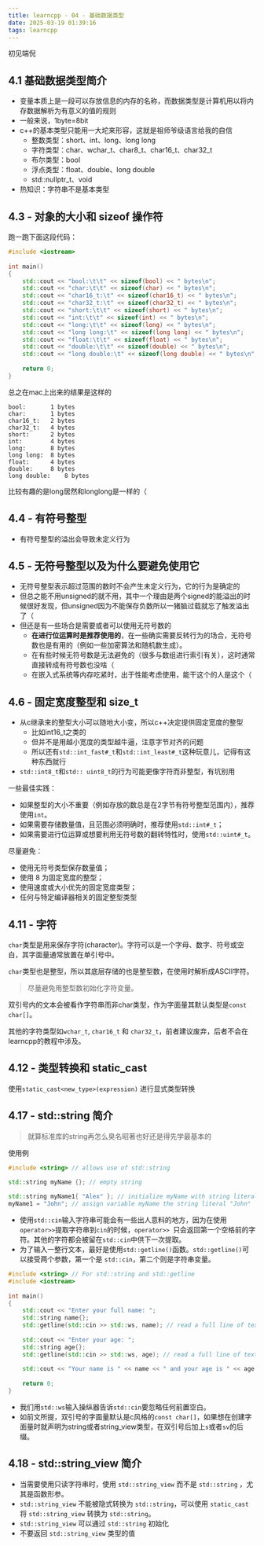 ```yaml
---
title: learncpp - 04 - 基础数据类型
date: 2025-03-19 01:39:16
tags: learncpp
---
```


初见端倪

## 4.1 基础数据类型简介

- 变量本质上是一段可以存放信息的内存的名称，而数据类型是计算机用以将内存数据解析为有意义的值的规则
- 一般来说，1byte=8bit
- c++的基本类型只能用一大坨来形容，这就是祖师爷级语言给我的自信
  - 整数类型：short、int、long、long long
  - 字符类型：char、wchar_t、char8_t、char16_t、char32_t
  - 布尔类型：bool
  - 浮点类型：float、double、long double
  - std::nullptr_t、void
- 热知识：字符串不是基本类型

## 4.3 - 对象的大小和 sizeof 操作符

跑一跑下面这段代码：

```cpp
#include <iostream>
 
int main()
{
    std::cout << "bool:\t\t" << sizeof(bool) << " bytes\n";
    std::cout << "char:\t\t" << sizeof(char) << " bytes\n";
    std::cout << "char16_t:\t" << sizeof(char16_t) << " bytes\n";
    std::cout << "char32_t:\t" << sizeof(char32_t) << " bytes\n";
    std::cout << "short:\t\t" << sizeof(short) << " bytes\n";
    std::cout << "int:\t\t" << sizeof(int) << " bytes\n";
    std::cout << "long:\t\t" << sizeof(long) << " bytes\n";
    std::cout << "long long:\t" << sizeof(long long) << " bytes\n";
    std::cout << "float:\t\t" << sizeof(float) << " bytes\n";
    std::cout << "double:\t\t" << sizeof(double) << " bytes\n";
    std::cout << "long double:\t" << sizeof(long double) << " bytes\n";
 
    return 0;
}
```
总之在mac上出来的结果是这样的
```
bool:		1 bytes
char:		1 bytes
char16_t:	2 bytes
char32_t:	4 bytes
short:		2 bytes
int:		4 bytes
long:		8 bytes
long long:	8 bytes
float:		4 bytes
double:		8 bytes
long double:	8 bytes
```

比较有趣的是long居然和longlong是一样的（

## 4.4 - 有符号整型

- 有符号整型的溢出会导致未定义行为

## 4.5 - 无符号整型以及为什么要避免使用它

- 无符号整型表示超过范围的数时不会产生未定义行为，它的行为是确定的
- 但总之能不用unsigned的就不用，其中一个理由是两个signed的能溢出的时候很好发现，但unsigned因为不能保存负数所以一猪脑过载就忘了触发溢出了（
- 但还是有一些场合是需要或者可以使用无符号数的
  - **在进行位运算时是推荐使用的**，在一些确实需要反转行为的场合，无符号数也是有用的（例如一些加密算法和随机数生成）。
  - 在有些时候无符号数是无法避免的（很多与数组进行索引有关），这时通常直接转成有符号数也没啥（
  - 在嵌入式系统等内存吃紧时，出于性能考虑使用，能干这个的人是这个（

## 4.6 - 固定宽度整型和 size_t

- 从c继承来的整型大小可以随地大小变，所以c++决定提供固定宽度的整型
  - 比如int16_t之类的
  - 但并不是用越小宽度的类型越牛逼，注意字节对齐的问题
  - 所以还有`std::int_fast#_t`和`std::int_least#_t`这种玩意儿，记得有这种东西就行
- `std::int8_t`和`std:: uint8_t`的行为可能更像字符而非整型，有坑别用

一些最佳实践：
- 如果整型的大小不重要（例如存放的数总是在2字节有符号整型范围内），推荐使用`int`。
- 如果需要存储数量值，且范围必须明确时，推荐使用`std::int#_t`；
- 如果需要进行位运算或想要利用无符号数的翻转特性时，使用`std::uint#_t`。

尽量避免：
- 使用无符号类型保存数量值；
- 使用 8 为固定宽度的整型；
- 使用速度或大小优先的固定宽度类型；
- 任何与特定编译器相关的固定整型类型

## 4.11 - 字符

`char`类型是用来保存字符(character)。字符可以是一个字母、数字、符号或空白，其字面量通常放置在单引号中。

`char`类型也是整型，所以其底层存储的也是整型数，在使用时解析成ASCII字符。

> 尽量避免用整型数初始化字符变量。

双引号内的文本会被看作字符串而非char类型，作为字面量其默认类型是`const char[]`。

其他的字符类型如`wchar_t`, `char16_t` 和 `char32_t`，前者建议废弃，后者不会在learncpp的教程中涉及。

## 4.12 - 类型转换和 static_cast

使用`static_cast<new_type>(expression)` 进行显式类型转换


## 4.17 - std::string 简介

> 就算标准库的string再怎么臭名昭著也好还是得先学最基本的

使用例

```cpp
#include <string> // allows use of std::string
 
std::string myName {}; // empty string

std::string myName1{ "Alex" }; // initialize myName with string literal "Alex"
myName1 = "John"; // assign variable myName the string literal "John"
```

- 使用`std::cin`输入字符串可能会有一些出人意料的地方，因为在使用` operator>> `提取字符串到` cin `的时候，`operator>> `只会返回第一个空格前的字符。其他的字符都会被留在` std::cin `中供下一次提取。
- 为了输入一整行文本，最好是使用` std::getline() `函数。` std::getline() `可以接受两个参数，第一个是 `std::cin`，第二个则是字符串变量。

```cpp
#include <string> // For std::string and std::getline
#include <iostream>
 
int main()
{
    std::cout << "Enter your full name: ";
    std::string name{};
    std::getline(std::cin >> std::ws, name); // read a full line of text into name
 
    std::cout << "Enter your age: ";
    std::string age{};
    std::getline(std::cin >> std::ws, age); // read a full line of text into age
 
    std::cout << "Your name is " << name << " and your age is " << age << '\n';
 
    return 0;
}
```

- 我们用`std::ws`输入操纵器告诉`std::cin`要忽略任何前置空白。
- 如前文所提，双引号的字面量默认是c风格的`const char[]`，如果想在创建字面量时就声明为string或者string_view类型，在双引号后加上`s`或者`sv`的后缀。

## 4.18 - std::string_view 简介

- 当需要使用只读字符串时，使用 `std::string_view` 而不是 `std::string` ，尤其是函数形参。
- `std::string_view` 不能被隐式转换为 `std::string`，可以使用 `static_cast` 将 `std::string_view` 转换为 `std::string`。 
- `std::string_view` 可以通过 `std::string` 初始化
- 不要返回 `std::string_view` 类型的值